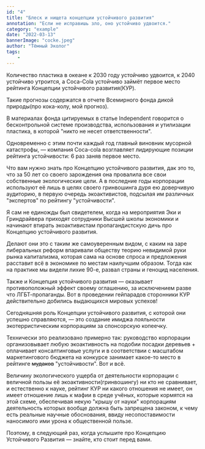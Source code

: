 ```yaml
---
id: "4"
title: "Блеск и нищета концепции устойчивого развития"
annotation: "Eсли нe исправишь зло, оно устойчиво удвоится."
category: "example"
date: "2022-03-13"
bannerImage: "cocke.jpeg"
author: "Тёмный Эколог"
tags:
    - 
---
```




Количество пластика в океане к 2030 году устойчиво удвоится, к 2040 устойчиво утроится, а Coca-Cola устойчиво займёт первое место рейтинга Концепции устойчивого развития(КУР).

Такие прогнозы содержатся в отчете Всемирного фонда дикой природы(про кока-колу, мой прогноз).

В материалах фонда цитируемых в статье Independent говорится о бесконтрольной системе производства, использования и утилизации пластика, в которой "никто не несет ответственности".

Одновременно с этим почти каждый год главный виновник мусорной катастрофы, — компания Coca-cola возглавляет лидирующие позиции рейтинга устойчивости: 6 раз заняв первое место.

Что вам нужно знать про Концепцию устойчивого развития, дак это то, что за 50 лет со своего зарождения она провалила все свои собственные экологические цели. А в последние годы корпорации используют еë лишь в целях своего гринвошинга дуря ею доверчивую аудиторию, в первую очередь экоактивистов, подсылая им различных "экспертов" по рейтингу "устойчивости".

Я сам не единожды был свидетелем, когда на мероприятия Эки и Гриндрайвера приходят сотрудники Высшей школы экономики и начинают втирать экоактивистам пропагандистскую дичь про Концепцию устойчивого развития.

Делают они это с таким же самоуверенным видом, с каким на заре либеральных реформ впаривали обществу теорию невидимой руки рынка капитализма, которая сама на основе спроса и предложения расставит всё в экономике по местам наилучшим образом. Тогда как на практике мы видели лихие 90-е, развал страны и геноцид населения.

Также и Концепция устойчивого развития — оказывает противоположный эффект своему оглашению, за исключением разве что ЛГБТ-пропаганды. Вот в проведении гейпарадов сторонники КУР действительно добились выдающихся мировых успехов!

Сегодняшняя роль Концепции устойчивого развития, с которой они успешно справляются, — это создание имиджа лояльности экотерристическим  корпорациям за спонсорскую копеечку.

Технически это реализовано примерно так: руководство корпорации организовывает любую экоактивность на подобии посадки деревьев + оплачивает консалтинговые услуги и в соответствии с масштабом маркетингового бюджета на конкурсе занимает какое-то место в рейтинге ~~мудаков~~ "устойчивости". Вот и всё.

Величину экологического ущерба от деятельности корпорации с величной пользы её экоактивности(гринвошингу) ни кто не сравнивает, и естественно к науке, рейтинг КУР ни какого отношения не имеет, он имеет отношение лишь к мафии в среде учёных, которые кормятся на этой схеме, обеспечивая некую "крышу от науки" корпорациям деятельность которых вообще должна быть запрещена законом, к чему есть реальные научные обоснования, ввиду несопоставимости наносимого ими урона к общественной пользе.

Поэтому, в следующий раз, когда услышите про Концепцию Устойчивого Развития — знайте, кто стоит перед вами.